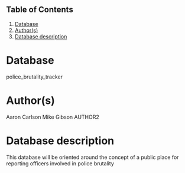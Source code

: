 ## Table of Contents
1. [Database](#database)
1. [Author(s)](#author)
1. [Database description](#description)
# Database
police_brutality_tracker
# Author(s)
Aaron Carlson
Mike Gibson
AUTHOR2
# Database description
This database will be oriented around the concept of a public place for reporting officers involved in police brutality
